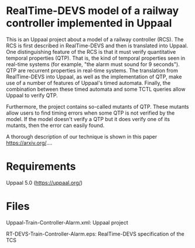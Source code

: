 # RealTime-DEVS model of a railway controller implemented in Uppaal

This is an Uppaal project about a model of a railway controller (RCS). The RCS is first described in RealTime-DEVS and then is translated into Uppaal. One distinguishing feature of the RCS is that it must verify quantitative temporal properties (QTP). That is, the kind of temporal properties seen in real-time systems (for example, "the alarm must sound for 9 seconds"). QTP are recurrent properties in real-time systems. The translation from RealTime-DEVS into Uppaal, as well as the implementation of QTP, make use of a number of features of Uppaal's timed automata. Finally, the combination between these timed automata and some TCTL queries allow Uppaal to verify QTP.

Furthermore, the project contains so-called mutants of QTP. These mutants allow users to find timing errors when some QTP is not verified by the model. If the model doesn't verify a QTP but it does verify one of its mutants, then the error can easily found.

A thorough description of our technique is shown in this paper https://arxiv.org/....

# Requirements
Uppaal 5.0 (https://uppaal.org/)

# Files
Uppaal-Train-Controller-Alarm.xml: Uppaal project

RT-DEVS-Train-Controller-Alarm.eps: RealTime-DEVS specification of the TCS
